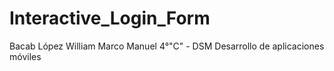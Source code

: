 # Interactive_Login_Form

Bacab López William Marco Manuel
4°"C" - DSM
Desarrollo de aplicaciones móviles
